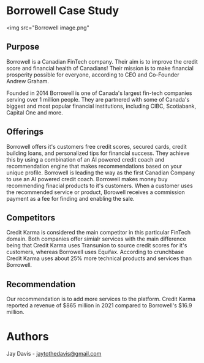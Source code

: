 # Borrowell Case Study

<img src="Borrowell image.png"


## Purpose
Borrowell is a Canadian FinTech company. Their aim is to improve the credit score and financial health of Canadians!  Their mission is to make financial prosperity possible for everyone, according to CEO and Co-Founder Andrew Graham. 

Founded in 2014 Borrowell is one of Canada's largest fin-tech companies serving over 1 million people. They are partnered with some of Canada's biggest and most popular financial institutions, including CIBC, Scotiabank, Capital One and more.

## Offerings
Borrowell offers it's customers free credit scores, secured cards, credit building loans, and personalized tips for financial success. They achieve this by using a combination of an AI powered credit coach and recommendation engine that makes recommendations based on your unique profile. Borrowell is leading the way as the first Canadian Company to use an AI powered credit coach. Borrowell makes money buy recommending finacial products to it's customers. When a customer uses the recommended service or product, Borowell receives a commission payment as a fee for finding and enabling the sale. 

## Competitors
Credit Karma is considered the main competitor in this particular FinTech domain. Both companies offer simialr services with the main difference being that Credit Karma uses Transunion to source credit scores for it's customers, whereas Borrowell uses Equifax. According to crunchbase Credit Karma uses about 25% more technical products and services than Borrowell. 

## Recommendation

Our recommendation is to add more services to the platform. Credit Karma reported a revenue of $865 million in 2021 compared to Borrowell's $16.9 million. 

# Authors
Jay Davis - jaytothedavis@gmail.com



 




